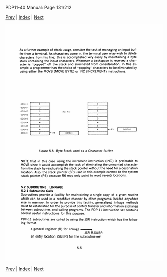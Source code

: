 PDP11-40 Manual: Page 131/212

[Prev](pdp11-40-000130.html) | [Index](index.html) | [Next](pdp11-40-000132.html)

![](pdp11-40-000131.gif)

[Prev](pdp11-40-000130.html) | [Index](index.html) | [Next](pdp11-40-000132.html)

